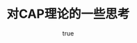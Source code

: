 ---
layout: post
title:  对CAP理论的一些思考
category: articles
tags: CAP distributed-system PACELC
image:
    feature: head12.jpg
author:
    name:   WuYu
    avatar: bio-photo-alt.jpg
comments: true
share: true
---